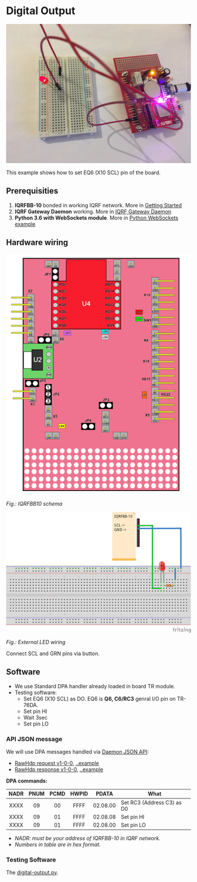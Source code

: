 # Digital Output

![](digital-output.jpg)

This example shows how to set EQ6 (X10 SCL) pin of the board.

## Prerequisities

1. **IQRFBB-10** bonded in working IQRF network. More in [Getting Started](../../README.md)
2. **IQRF Gateway Daemon** working. More in [IQRF Gateway Daemon](../../IqrfGatewayDaemon.md)
3. **Python 3.6 with WebSockets module**. More in [Python WebSockets example](../../IqrfGatewayDaemon.md#python-websocket-example)

## Hardware wiring

![](../../files/datasheet/layout.png)

_Fig.: IQRFBB10 schema_

![](digital-output_bb.png)

_Fig.: External LED wiring_

Connect SCL and GRN pins via button.

## Software

* We use Standard DPA handler already loaded in board TR module.
* Testing software:
  - Set EQ6 (X10 SCL) as DO. EQ6 is **Q6, C6/RC3** genral I/O pin on TR-76DA.
  - Set pin HI
  - Wait 3sec
  - Set pin LO

### API JSON message

We will use DPA messages handled via [Daemon JSON API](https://docs.iqrfsdk.org/iqrf-gateway-daemon/):

* [RawHdp request  v1-0-0](https://apidocs.iqrf.org/iqrf-gateway-daemon/json/#iqrf/iqrfRawHdp-request-1-0-0.json), [..example](https://apidocs.iqrf.org/iqrf-gateway-daemon/json/iqrf/examples/iqrfRawHdp-request-1-0-0-example.json)
* [RawHdp response  v1-0-0](https://apidocs.iqrf.org/iqrf-gateway-daemon/json/#iqrf/iqrfRawHdp-response-1-0-0.json), [..example](https://apidocs.iqrf.org/iqrf-gateway-daemon/json/iqrf/examples/iqrfRawHdp-response-1-0-0-example.json)

**DPA commands:**

| NADR | PNUM | PCMD | HWPID |  PDATA   | What                       |
|:----:|:----:|:----:|:-----:|:--------:| -------------------------- |
| XXXX |  09  |  00  | FFFF  | 02.08.00 | Set RC3 (Address C3) as D0 |
| XXXX |  09  |  01  | FFFF  | 02.08.08 | Set pin HI                 |
| XXXX |  09  |  01  | FFFF  | 02.08.00 | Set pin LO                 |

* _NADR: must be your address of IQRFBB-10 in IQRF network._
* _Numbers in table are in hex format._

### Testing Software

The [digital-output.py](https://github.com/logimic/iqrfboard/blob/master/examples/digital-output.py).
